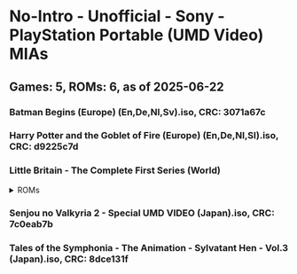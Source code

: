 # No-Intro - Unofficial - Sony - PlayStation Portable (UMD Video) MIAs
## Games: 5, ROMs: 6, as of 2025-06-22

### Batman Begins (Europe) (En,De,Nl,Sv).iso, CRC: 3071a67c
### Harry Potter and the Goblet of Fire (Europe) (En,De,Nl,Sl).iso, CRC: d9225c7d
### Little Britain - The Complete First Series (World)
<details>
<summary>ROMs</summary>

- Little Britain - The Complete First Series (World) (Disc 1).iso, CRC: 62024746
- Little Britain - The Complete First Series (World) (Disc 2).iso, CRC: d9b09884
</details>

### Senjou no Valkyria 2 - Special UMD VIDEO (Japan).iso, CRC: 7c0eab7b
### Tales of the Symphonia - The Animation - Sylvatant Hen - Vol.3 (Japan).iso, CRC: 8dce131f
